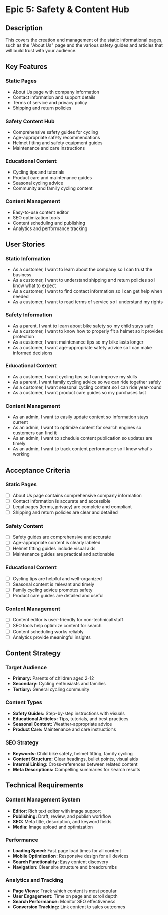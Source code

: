 # Epic 5: Safety & Content Hub

## Description

This covers the creation and management of the static informational pages, such as the "About Us" page and the various safety guides and articles that will build trust with your audience.

## Key Features

### Static Pages

- About Us page with company information
- Contact information and support details
- Terms of service and privacy policy
- Shipping and return policies

### Safety Content Hub

- Comprehensive safety guides for cycling
- Age-appropriate safety recommendations
- Helmet fitting and safety equipment guides
- Maintenance and care instructions

### Educational Content

- Cycling tips and tutorials
- Product care and maintenance guides
- Seasonal cycling advice
- Community and family cycling content

### Content Management

- Easy-to-use content editor
- SEO optimization tools
- Content scheduling and publishing
- Analytics and performance tracking

## User Stories

### Static Information

- As a customer, I want to learn about the company so I can trust the business
- As a customer, I want to understand shipping and return policies so I know what to expect
- As a customer, I want to find contact information so I can get help when needed
- As a customer, I want to read terms of service so I understand my rights

### Safety Information

- As a parent, I want to learn about bike safety so my child stays safe
- As a customer, I want to know how to properly fit a helmet so it provides protection
- As a customer, I want maintenance tips so my bike lasts longer
- As a customer, I want age-appropriate safety advice so I can make informed decisions

### Educational Content

- As a customer, I want cycling tips so I can improve my skills
- As a parent, I want family cycling advice so we can ride together safely
- As a customer, I want seasonal cycling content so I can ride year-round
- As a customer, I want product care guides so my purchases last

### Content Management

- As an admin, I want to easily update content so information stays current
- As an admin, I want to optimize content for search engines so customers can find it
- As an admin, I want to schedule content publication so updates are timely
- As an admin, I want to track content performance so I know what's working

## Acceptance Criteria

### Static Pages

- [ ] About Us page contains comprehensive company information
- [ ] Contact information is accurate and accessible
- [ ] Legal pages (terms, privacy) are complete and compliant
- [ ] Shipping and return policies are clear and detailed

### Safety Content

- [ ] Safety guides are comprehensive and accurate
- [ ] Age-appropriate content is clearly labeled
- [ ] Helmet fitting guides include visual aids
- [ ] Maintenance guides are practical and actionable

### Educational Content

- [ ] Cycling tips are helpful and well-organized
- [ ] Seasonal content is relevant and timely
- [ ] Family cycling advice promotes safety
- [ ] Product care guides are detailed and useful

### Content Management

- [ ] Content editor is user-friendly for non-technical staff
- [ ] SEO tools help optimize content for search
- [ ] Content scheduling works reliably
- [ ] Analytics provide meaningful insights

## Content Strategy

### Target Audience

- **Primary:** Parents of children aged 2-12
- **Secondary:** Cycling enthusiasts and families
- **Tertiary:** General cycling community

### Content Types

- **Safety Guides:** Step-by-step instructions with visuals
- **Educational Articles:** Tips, tutorials, and best practices
- **Seasonal Content:** Weather-appropriate advice
- **Product Care:** Maintenance and care instructions

### SEO Strategy

- **Keywords:** Child bike safety, helmet fitting, family cycling
- **Content Structure:** Clear headings, bullet points, visual aids
- **Internal Linking:** Cross-references between related content
- **Meta Descriptions:** Compelling summaries for search results

## Technical Requirements

### Content Management System

- **Editor:** Rich text editor with image support
- **Publishing:** Draft, review, and publish workflow
- **SEO:** Meta title, description, and keyword fields
- **Media:** Image upload and optimization

### Performance

- **Loading Speed:** Fast page load times for all content
- **Mobile Optimization:** Responsive design for all devices
- **Search Functionality:** Easy content discovery
- **Navigation:** Clear site structure and breadcrumbs

### Analytics and Tracking

- **Page Views:** Track which content is most popular
- **User Engagement:** Time on page and scroll depth
- **Search Performance:** Monitor SEO effectiveness
- **Conversion Tracking:** Link content to sales outcomes
